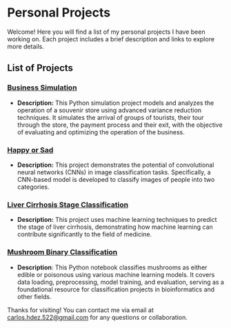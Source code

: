# Personal Projects 

Welcome! Here you will find a list of my personal projects I have been working on. Each project includes a brief description and links to explore more details.

## List of Projects

### [**Business Simulation**](https://github.com/carloshdez522/Personal-projects/tree/main/Business%20Simulation)

- **Description:** This Python simulation project models and analyzes the operation of a souvenir store using advanced variance reduction techniques. It simulates the arrival of groups of tourists, their tour through the store, the payment process and their exit, with the objective of evaluating and optimizing the operation of the business.

### [**Happy or Sad**](https://github.com/carloshdez522/Personal-projects/tree/main/Happy%20or%20Sad)

- **Description:** This project demonstrates the potential of convolutional neural networks (CNNs) in image classification tasks. Specifically, a CNN-based model is developed to classify images of people into two categories.

### [**Liver Cirrhosis Stage Classification**](https://github.com/carloshdez522/Personal-projects/tree/main/Liver%20Cirrhosis%20Stage%20Classification)

- **Description:** This project uses machine learning techniques to predict the stage of liver cirrhosis, demonstrating how machine learning can contribute significantly to the field of medicine.

### [**Mushroom Binary Classification**](https://github.com/carloshdez522/Personal-projects/tree/main/Mushroom%20Binary%20Classification)

- **Description**: This Python notebook classifies mushrooms as either edible or poisonous using various machine learning models. It covers data loading, preprocessing, model training, and evaluation, serving as a foundational resource for classification projects in bioinformatics and other fields.

Thanks for visiting! You can contact me via email at [carlos.hdez.522@gmail.com](mailto:carlos.hdez.522@gmail.com) for any questions or collaboration.
